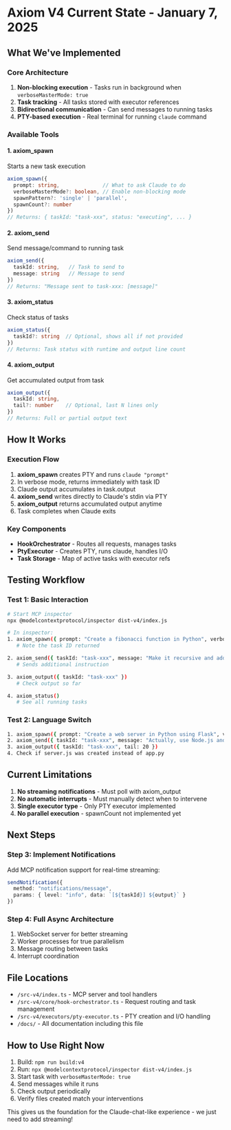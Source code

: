 # Axiom V4 Current State - January 7, 2025

## What We've Implemented

### Core Architecture
1. **Non-blocking execution** - Tasks run in background when `verboseMasterMode: true`
2. **Task tracking** - All tasks stored with executor references
3. **Bidirectional communication** - Can send messages to running tasks
4. **PTY-based execution** - Real terminal for running `claude` command

### Available Tools

#### 1. axiom_spawn
Starts a new task execution
```typescript
axiom_spawn({
  prompt: string,              // What to ask Claude to do
  verboseMasterMode?: boolean, // Enable non-blocking mode
  spawnPattern?: 'single' | 'parallel',
  spawnCount?: number
})
// Returns: { taskId: "task-xxx", status: "executing", ... }
```

#### 2. axiom_send  
Send message/command to running task
```typescript
axiom_send({
  taskId: string,   // Task to send to
  message: string   // Message to send
})
// Returns: "Message sent to task-xxx: [message]"
```

#### 3. axiom_status
Check status of tasks
```typescript
axiom_status({
  taskId?: string  // Optional, shows all if not provided
})
// Returns: Task status with runtime and output line count
```

#### 4. axiom_output
Get accumulated output from task
```typescript
axiom_output({
  taskId: string,
  tail?: number    // Optional, last N lines only
})
// Returns: Full or partial output text
```

## How It Works

### Execution Flow
1. **axiom_spawn** creates PTY and runs `claude "prompt"`
2. In verbose mode, returns immediately with task ID
3. Claude output accumulates in task.output
4. **axiom_send** writes directly to Claude's stdin via PTY
5. **axiom_output** returns accumulated output anytime
6. Task completes when Claude exits

### Key Components
- **HookOrchestrator** - Routes all requests, manages tasks
- **PtyExecutor** - Creates PTY, runs claude, handles I/O
- **Task Storage** - Map of active tasks with executor refs

## Testing Workflow

### Test 1: Basic Interaction
```bash
# Start MCP inspector
npx @modelcontextprotocol/inspector dist-v4/index.js

# In inspector:
1. axiom_spawn({ prompt: "Create a fibonacci function in Python", verboseMasterMode: true })
   # Note the task ID returned

2. axiom_send({ taskId: "task-xxx", message: "Make it recursive and add memoization" })
   # Sends additional instruction

3. axiom_output({ taskId: "task-xxx" })
   # Check output so far

4. axiom_status()
   # See all running tasks
```

### Test 2: Language Switch
```bash
1. axiom_spawn({ prompt: "Create a web server in Python using Flask", verboseMasterMode: true })
2. axiom_send({ taskId: "task-xxx", message: "Actually, use Node.js and Express instead" })
3. axiom_output({ taskId: "task-xxx", tail: 20 })
4. Check if server.js was created instead of app.py
```

## Current Limitations

1. **No streaming notifications** - Must poll with axiom_output
2. **No automatic interrupts** - Must manually detect when to intervene
3. **Single executor type** - Only PTY executor implemented
4. **No parallel execution** - spawnCount not implemented yet

## Next Steps

### Step 3: Implement Notifications
Add MCP notification support for real-time streaming:
```typescript
sendNotification({
  method: "notifications/message",
  params: { level: "info", data: `[${taskId}] ${output}` }
})
```

### Step 4: Full Async Architecture
1. WebSocket server for better streaming
2. Worker processes for true parallelism
3. Message routing between tasks
4. Interrupt coordination

## File Locations

- `/src-v4/index.ts` - MCP server and tool handlers
- `/src-v4/core/hook-orchestrator.ts` - Request routing and task management
- `/src-v4/executors/pty-executor.ts` - PTY creation and I/O handling
- `/docs/` - All documentation including this file

## How to Use Right Now

1. Build: `npm run build:v4`
2. Run: `npx @modelcontextprotocol/inspector dist-v4/index.js`
3. Start task with `verboseMasterMode: true`
4. Send messages while it runs
5. Check output periodically
6. Verify files created match your interventions

This gives us the foundation for the Claude-chat-like experience - we just need to add streaming!